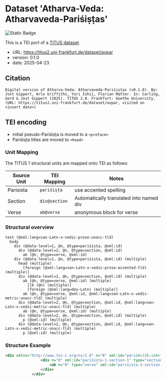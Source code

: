 # Dataset 'Atharva-Veda: Atharvaveda-Pariśiṣṭas'

![Static Badge](https://img.shields.io/badge/TEI_validation-passing-green)

This is a TEI port of a [TITUS dataset](http://titus.uni-frankfurt.de/texte/etcs/ind/aind/ved/av/avparis/avpar.htm).

* URL: https://titus2.uni-frankfurt.de/dataset/avpar
* version: 0.1.0
* date: 2025-04-23

## Citation
```text
Digital version of Atharva-Veda: Atharvaveda-Pariśiṣṭas (v0.1.0). By: Jost Gippert, Arlo Griffiths, Yuri Ishii, Florian Matter. In: Carling, Gerd & Jost Gippert (2025). TITUS 2.0. Frankfurt: Goethe University. (URL: https://titus2.uni-frankfurt.de/dataset/avpar, visited on <insert date>)
```

## TEI encoding
* initial pseudo-Pariśiṣṭa is moved to a ``<preface>``
* Pariśiṣṭa titles are moved to ``<head>``

### Unit Mapping
The TITUS 1 structural units are mapped onto TEI as follows:

| Source Unit | TEI Mapping | Notes |
|-------------|-------------|-------|
| Parisista | `pariśiṣṭa` | use accented spelling |
| Section | `div@section` | Automatically translated into named div |
| Verse | `ab@verse` | anonymous block for verse |

### Structural overview
```text
text (@xml:lang=san-Latn-x-vedic-prose-unacc-tld)
  body
    div (@data-level=1, @n, @type=pariśiṣṭa, @xml:id)
      div (@data-level=2, @n, @type=section, @xml:id)
        ab (@n, @type=verse, @xml:id)
    div (@data-level=1, @n, @type=pariśiṣṭa, @xml:id) (multiple)
      head (multiple)
        [foreign (@xml:lang=san-Latn-x-vedic-prose-accented-tld) (multiple)]
      div (@data-level=2, @n, @type=section, @xml:id) (multiple)
        ab (@n, @type=verse, @xml:id) (multiple)
          [lb (@n) (multiple)]
          [foreign (@xml:lang=deu-Latn) (multiple)]
        ab (@n, @type=verse, @xml:id, @xml:lang=san-Latn-x-vedic-metric-unacc-tld) (multiple)
      div (@data-level=2, @n, @type=section, @xml:id, @xml:lang=san-Latn-x-vedic-metric-unacc-tld) (multiple)
        ab (@n, @type=verse, @xml:id) (multiple)
      div (@data-level=2, @n, @type=section, @xml:id) (multiple)
        p (@xml:id) (multiple)
      div (@data-level=2, @n, @type=section, @xml:id, @xml:lang=san-Latn-x-vedic-metric-unacc-tld) (multiple)
        p (@xml:id) (multiple)
```

### Structure Example

```xml
<div xmlns="http://www.tei-c.org/ns/1.0" n="0" xml:id="pari&#x15B;i&#x1E63;&#x1E6D;a-1" type="pari&#x15B;i&#x1E63;&#x1E6D;a" data-level="1">
				<div n="0" xml:id="pariśiṣṭa-1-section-1" type="section" data-level="2">
					<ab n="0" type="verse" xml:id="pariśiṣṭa-1-section-1-ab-1">śrīgaṇeśāya namaḥ || oṃ namo 'tʰarvātmane vāmadevāya śivāya || śrīsarasvatyai namaḥ ||</ab>
				</div>
			</div>
```
